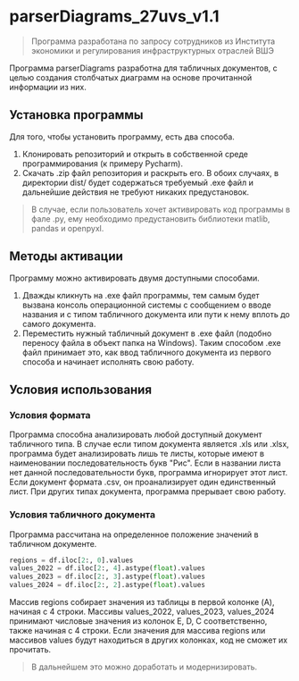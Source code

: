 # parserDiagrams_27uvs_v1.1

> Программа разработана по запросу сотрудников из Института экономики и регулирования инфраструктурных отраслей ВШЭ

Программа parserDiagrams разработна для табличных документов, с целью создания столбчатых диаграмм на основе прочитанной информации из них.

## Установка программы
Для того, чтобы установить программу, есть два способа.
1. Клонировать репозиторий и открыть в собственной среде программирования (к примеру Pycharm).
2. Скачать .zip файл репозитория и раскрыть его.
В обоих случаях, в директории dist/ будет содержаться требуемый .exe файл и дальнейшие действия не требуют никаких предустановок.
> В случае, если пользователь хочет активировать код программы в фале .py, ему необходимо предустановить библиотеки matlib, pandas и openpyxl.

## Методы активации
Программу можно активировать двумя доступными способами.
1. Дважды кликнуть на .exe файл программы, тем самым будет вызвана консоль операционной системы с сообщением о вводе названия и с типом табличного документа или пути к нему вплоть до самого документа. 
2. Переместить нужный табличный документ в .exe файл (подобно переносу файла в объект папка на Windows). Таким способом .exe файл принимает это, как ввод табличного документа из первого способа и начинает исполнять свою работу.

## Условия использования
### Условия формата
Программа способна анализировать любой доступный документ табличного типа. В случае если типом документа является .xls или .xlsx, программа будет анализировать лишь те листы, которые имеют в наименовании последовательность букв "Рис". Если в названии листа нет данной последовательности букв, программа игнорирует этот лист. Если документ формата .csv, он проанализирует один единственный лист. При других типах документа, программа прерывает свою работу.
### Условия табличного документа
Программа рассчитана на определенное положение значений в табличном документе. 
```python
regions = df.iloc[2:, 0].values
values_2022 = df.iloc[2:, 4].astype(float).values
values_2023 = df.iloc[2:, 3].astype(float).values
values_2024 = df.iloc[2:, 2].astype(float).values
```
Массив regions собирает значения из таблицы в первой колонке (A), начиная с 4 строки.
Массивы values_2022, values_2023, values_2024 принимают числовые значения из колонок E, D, C соответственно, также начиная с 4 строки.
Если значения для массива regions или массивов values будут находиться в других колонках, код не сможет их прочитать.
> В дальнейшем это можно доработать и модернизировать.






